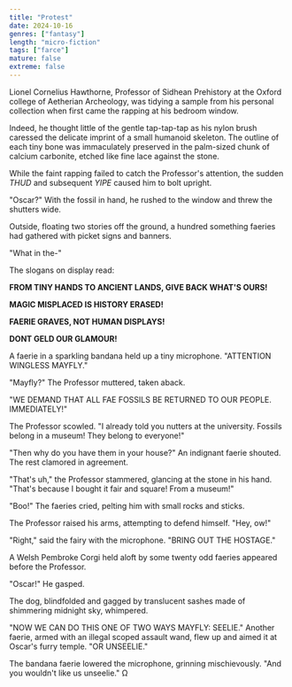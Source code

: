 ```yaml
---
title: "Protest"
date: 2024-10-16
genres: ["fantasy"]
length: "micro-fiction"
tags: ["farce"]
mature: false
extreme: false
---
```

Lionel Cornelius Hawthorne, Professor of Sidhean Prehistory at the Oxford college of Aetherian Archeology, was tidying a sample from his personal collection when first came the rapping at his bedroom window. 

Indeed, he thought little of the gentle tap-tap-tap as his nylon brush caressed the delicate imprint of a small humanoid skeleton. The outline of each tiny bone was immaculately preserved in the palm-sized chunk of calcium carbonite, etched like fine lace against the stone.

While the faint rapping failed to catch the Professor's attention, the sudden *THUD* and subsequent *YIPE* caused him to bolt upright. 

"Oscar?" With the fossil in hand, he rushed to the window and threw the shutters wide. 

Outside, floating two stories off the ground, a hundred something faeries had gathered with picket signs and banners.

"What in the-"

The slogans on display read:

**FROM TINY HANDS TO ANCIENT LANDS, GIVE BACK WHAT'S OURS!**

**MAGIC MISPLACED IS HISTORY ERASED!**

**FAERIE GRAVES, NOT HUMAN DISPLAYS!**

**DONT GELD OUR GLAMOUR!**

A faerie in a sparkling bandana held up a tiny microphone. "ATTENTION WINGLESS MAYFLY."

"Mayfly?" The Professor muttered, taken aback.

"WE DEMAND THAT ALL FAE FOSSILS BE RETURNED TO OUR PEOPLE. IMMEDIATELY!"

The Professor scowled. "I already told you nutters at the university. Fossils belong in a museum! They belong to everyone!"

"Then why do you have them in your house?" An indignant faerie shouted. The rest clamored in agreement.

"That's uh," the Professor stammered, glancing at the stone in his hand. "That's because I bought it fair and square! From a museum!"

"Boo!" The faeries cried, pelting him with small rocks and sticks. 

The Professor raised his arms, attempting to defend himself. "Hey, ow!"

"Right," said the fairy with the microphone. "BRING OUT THE HOSTAGE."

A Welsh Pembroke Corgi held aloft by some twenty odd faeries appeared before the Professor.

"Oscar!" He gasped.

The dog, blindfolded and gagged by translucent sashes made of shimmering midnight sky, whimpered. 

"NOW WE CAN DO THIS ONE OF TWO WAYS MAYFLY:  SEELIE." Another faerie, armed with an illegal scoped assault wand, flew up and aimed it at Oscar's furry temple. "OR UNSEELIE."

The bandana faerie lowered the microphone, grinning mischievously. "And you wouldn't like us unseelie." Ω
